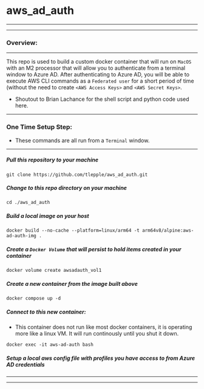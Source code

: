 # aws_ad_auth

---
---

### Overview:
---
This repo is used to build a custom docker container that will run on `MacOS` with an M2 processor that will allow you to authenticate from a terminal window to Azure AD.   After authenticating to Azure AD, you will be able to execute AWS CLI commands as a `Federated user` for a short period of time (without the need to create `<AWS Access Keys>` and `<AWS Secret Keys>`.

*  Shoutout to Brian Lachance for the shell script and python code used here.

---

### One Time Setup Step:

* These commands are all run from a `Terminal` window.
---

#####  Pull this repository to your machine
```
git clone https://github.com/tlepple/aws_ad_auth.git
```

#####  Change to this repo directory on your machine
```
cd ./aws_ad_auth
```

#####  Build a local image on your host
```
docker build --no-cache --platform=linux/arm64 -t arm64v8/alpine:aws-ad-auth-img .
```

#####  Create a `Docker Volume` that will persist to hold items created in your container
```
docker volume create awsadauth_vol1
```

#####  Create a new container from the image built above
```
docker compose up -d
```

#####  Connect to this new container:
*  This container does not run like most docker containers, it is operating more like a linux VM.   It will run continously until you shut it down.

```
docker exec -it aws-ad-auth bash
```
#####  Setup a local aws config file with profiles you have access to from Azure AD credentials
---
---

